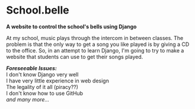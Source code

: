 # School.belle
**A website to control the school's bells using Django**

At my school, music plays through the intercom in between classes. The problem is that the only way to get a song you like played is by giving a CD to the office. So, in an attempt to learn Django, I'm going to try to make a website that students can use to get their songs played.

***Foreseeable Issues:***  
    I don't know Django very well  
    I have very little experience in web design  
    The legality of it all (piracy??)  
    I don't know how to use GitHub  
    *and many more...*  
